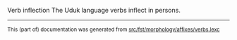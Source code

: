 Verb inflection
The Uduk language verbs inflect in persons.

* * *

<small>This (part of) documentation was generated from [src/fst/morphology/affixes/verbs.lexc](https://github.com/giellalt/lang-udu/blob/main/src/fst/morphology/affixes/verbs.lexc)</small>

